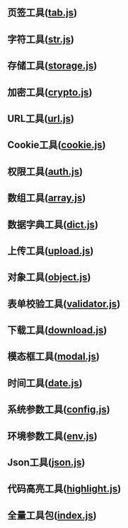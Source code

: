 ## 页签工具([tab.js](https://gitee.com/dgxdks/youlan-boot/blob/master/youlan-web/src/framework/tools/tab.js))

## 字符工具([str.js](https://gitee.com/dgxdks/youlan-boot/blob/master/youlan-web/src/framework/tools/str.js))

## 存储工具([storage.js](https://gitee.com/dgxdks/youlan-boot/blob/master/youlan-web/src/framework/tools/storage.js))

## 加密工具([crypto.js](https://gitee.com/dgxdks/youlan-boot/blob/master/youlan-web/src/framework/tools/crypto.js))

## URL工具([url.js](https://gitee.com/dgxdks/youlan-boot/blob/master/youlan-web/src/framework/tools/url.js))

## Cookie工具([cookie.js](https://gitee.com/dgxdks/youlan-boot/blob/master/youlan-web/src/framework/tools/cookie.js))

## 权限工具([auth.js](https://gitee.com/dgxdks/youlan-boot/blob/master/youlan-web/src/framework/tools/auth.js))

## 数组工具([array.js](https://gitee.com/dgxdks/youlan-boot/blob/master/youlan-web/src/framework/tools/array.js))

## 数据字典工具([dict.js](https://gitee.com/dgxdks/youlan-boot/blob/master/youlan-web/src/framework/tools/dict.js))

## 上传工具([upload.js](https://gitee.com/dgxdks/youlan-boot/blob/master/youlan-web/src/framework/tools/upload.js))

## 对象工具([object.js](https://gitee.com/dgxdks/youlan-boot/blob/master/youlan-web/src/framework/tools/object.js))

## 表单校验工具([validator.js](https://gitee.com/dgxdks/youlan-boot/blob/master/youlan-web/src/framework/tools/validaotr.js))

## 下载工具([download.js](https://gitee.com/dgxdks/youlan-boot/blob/master/youlan-web/src/framework/tools/download.js))

## 模态框工具([modal.js](https://gitee.com/dgxdks/youlan-boot/blob/master/youlan-web/src/framework/tools/modal.js))

## 时间工具([date.js](https://gitee.com/dgxdks/youlan-boot/blob/master/youlan-web/src/framework/tools/date.js))

## 系统参数工具([config.js](https://gitee.com/dgxdks/youlan-boot/blob/master/youlan-web/src/framework/tools/config.js))

## 环境参数工具([env.js](https://gitee.com/dgxdks/youlan-boot/blob/master/youlan-web/src/framework/tools/env.js))

## Json工具([json.js](https://gitee.com/dgxdks/youlan-boot/blob/master/youlan-web/src/framework/tools/json.js))

## 代码高亮工具([highlight.js](https://gitee.com/dgxdks/youlan-boot/blob/master/youlan-web/src/framework/tools/highlight.js))

## 全量工具包([index.js](https://gitee.com/dgxdks/youlan-boot/blob/master/youlan-web/src/framework/tools/index.js))